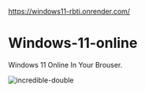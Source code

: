 https://windows11-rbti.onrender.com/
# Windows-11-online
Windows 11 Online In Your Brouser.

![incredible-double](https://user-images.githubusercontent.com/79047801/132114374-4d653fb5-aa18-4f39-9abb-5f4108c45bb6.gif)
